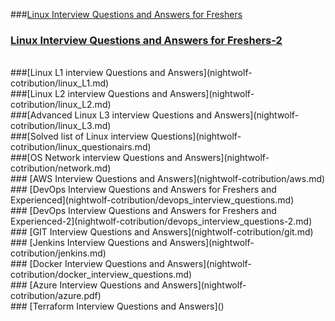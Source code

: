 ###[Linux Interview Questions and Answers for Freshers](nightwolf-cotribution/linux_basic.md)
<br>
### [Linux Interview Questions and Answers for Freshers-2](nightwolf-cotribution/linux_interview_questions_for_freshers.md)
<br>
###[Linux L1 interview Questions and Answers](nightwolf-cotribution/linux_L1.md)
<br>
###[Linux L2 interview Questions and Answers](nightwolf-cotribution/linux_L2.md)
<br>
###[Advanced Linux L3 interview Questions and Answers](nightwolf-cotribution/linux_L3.md)
<br>
###[Solved list of Linux interview Questions](nightwolf-cotribution/linux_questionairs.md)
</br>
###[OS Network interview Questions and Answers](nightwolf-cotribution/network.md)
<br>
### [AWS Interview Questions and Answers](nightwolf-cotribution/aws.md)
<br>
### [DevOps Interview Questions and Answers for Freshers and Experienced](nightwolf-cotribution/devops_interview_questions.md)
<br>
### [DevOps Interview Questions and Answers for Freshers and Experienced-2](nightwolf-cotribution/devops_interview_questions-2.md)
<br>
### [GIT Interview Questions and Answers](nightwolf-cotribution/git.md)
<br>
### [Jenkins Interview Questions and Answers](nightwolf-cotribution/jenkins.md)
<br>
### [Docker Interview Questions and Answers](nightwolf-cotribution/docker_interview_questions.md)
<br>
### [Azure Interview Questions and Answers](nightwolf-cotribution/azure.pdf)
<br>
### [Terraform Interview Questions and Answers]()
